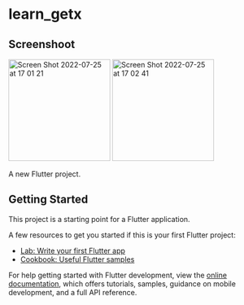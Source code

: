 # learn_getx

## Screenshoot

<img width="200" alt="Screen Shot 2022-07-25 at 17 01 21" src="https://user-images.githubusercontent.com/43464944/180751597-be6c8143-33aa-49b2-8c81-143c02077617.png">  <img width="200" alt="Screen Shot 2022-07-25 at 17 02 41" src="https://user-images.githubusercontent.com/43464944/180751749-0ddded3d-219b-4579-ad0e-8fe43601f06f.png">



A new Flutter project.

## Getting Started

This project is a starting point for a Flutter application.

A few resources to get you started if this is your first Flutter project:

- [Lab: Write your first Flutter app](https://docs.flutter.dev/get-started/codelab)
- [Cookbook: Useful Flutter samples](https://docs.flutter.dev/cookbook)

For help getting started with Flutter development, view the
[online documentation](https://docs.flutter.dev/), which offers tutorials,
samples, guidance on mobile development, and a full API reference.
